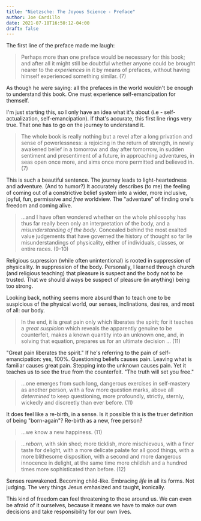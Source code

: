 ```yaml
---
title: "Nietzsche: The Joyous Science - Preface"
author: Joe Cardillo
date: 2021-07-18T16:50:12-04:00
draft: false
---
```


The first line of the preface made me laugh:

> Perhaps more than one preface would be necessary for this book; and after all it might still be doubtful whether anyone could be brought nearer to the _experiences_ in it by means of prefaces, without having himself experienced something similar. (7)

As though he were saying: all the prefaces in the world wouldn't be enough to understand this book. One must experience self-emancipation for themself.

I'm just starting this, so I only have an idea what it's about (i.e - self-actualization, self-emancipation). If that's accurate, this first line rings very true. That one has to go on the journey to understand it.

> The whole book is really nothing but a revel after a long privation and sense of powerlessness: a rejoicing in the return of strength, in newly awakened belief in a tomorrow and day after tomorrow, in sudden sentiment and presentiment of a future, in approaching adventures, in seas open once more, and aims once more permitted and believed in. (7)

This is such a beautiful sentence. The journey leads to light-heartedness and adventure. (And to humor?) It accurately describes (to me) the feeling of coming out of a constrictive belief system into a wider, more inclusive, joyful, fun, permissive and _free_ worldview. The "adventure" of finding one's freedom and coming alive.

> ...and I have often wondered whether on the whole philosophy has thus far really been only an interpretation of the body, and a _misunderstanding of the body_. Concealed behind the most exalted value judgements that have governed the history of thought so far lie misunderstandings of physicality, either of individuals, classes, or entire races. (9-10)

Religious supression (while often unintentional) is rooted in suppression of physicality. In suppression of the body. Personally, I learned through church (and religious teaching) that pleasure is suspect and the body not to be trusted. That we should always be suspect of pleasure (in anything) being too strong.

Looking back, nothing seems more absurd than to teach one to be suspicious of the physical world, our senses, inclinations, desires, and most of all: our body.

> In the end, it is great pain only which liberates the spirit; for it teaches a _great suspicion_ which reveals the apparently genuine to be counterfeit, makes a known quantity into an unknown one, and, in solving that equation, prepares us for an ultimate decision ... (11)

"Great pain liberates the spirit." If he's referring to the pain of self-emancipation: yes, 100%. Questioning beliefs causes pain. Leaving what is familiar causes great pain. Stepping into the unknown causes pain. Yet it teaches us to see the true from the counterfeit. "The truth will set you free."

> ...one emerges from such long, dangerous exercises in self-mastery as another person, with a few more question marks, above all _determined_ to keep questioning, more profoundly, strictly, sternly, wickedly and discreetly than ever before. (11)

It does feel like a re-birth, in a sense. Is it possible this is the truer definition of being "born-again"? Re-birth as a new, free person?

> ...we know a new happiness. (11)

> ..._reborn_, with skin shed; more ticklish, more mischievous, with a finer taste for delight, with a more delicate palate for all good things, with a more blithesome disposition, with a second and more dangerous innocence in delight, at the same time more childish and a hundred times more sophisticated than before. (12)

Senses reawakened. Becoming child-like. Embracing _life_ in all its forms. Not judging. The very things Jesus emhasized and taught, ironically.

This kind of freedom can feel threatening to those around us. We can even be afraid of it ourselves, because it means we have to make our own decisions and take responsibility for our own lives.

